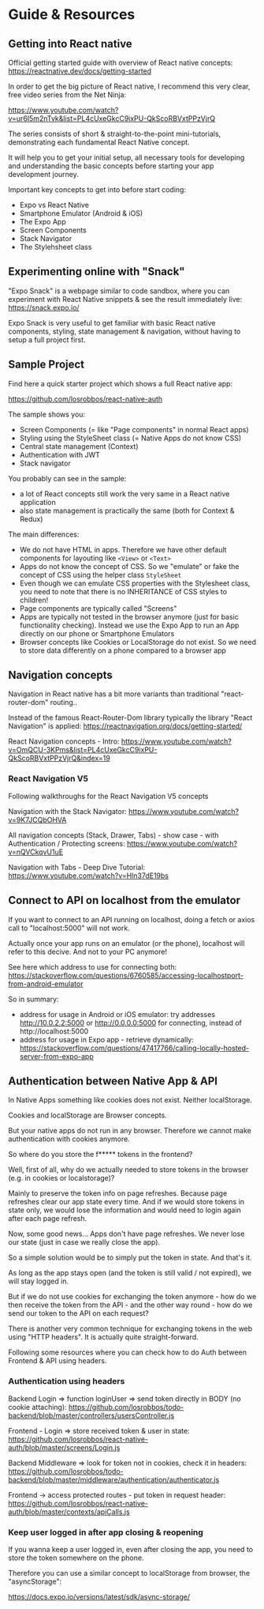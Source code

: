# Guide & Resources

## Getting into React native

Official getting started guide with overview of React native concepts:
https://reactnative.dev/docs/getting-started

In order to get the big picture of React native, I recommend this very clear, free video series from the Net Ninja:

https://www.youtube.com/watch?v=ur6I5m2nTvk&list=PL4cUxeGkcC9ixPU-QkScoRBVxtPPzVjrQ

The series consists of short & straight-to-the-point mini-tutorials, demonstrating each fundamental React Native concept.

It will help you to get your initial setup, all necessary tools for developing and understanding the basic concepts before starting your app development journey.

Important key concepts to get into before start coding:
- Expo vs React Native
- Smartphone Emulator (Android & iOS)
- The Expo App
- Screen Components
- Stack Navigator
- The Stylehsheet class

## Experimenting online with "Snack"

"Expo Snack" is a webpage similar to code sandbox, where you can experiment with React Native snippets & see the result immediately live: https://snack.expo.io/

Expo Snack is very useful to get familiar with basic React native components, styling, state management & navigation, without having to setup a full project first.

## Sample Project

Find here a quick starter project which shows a full React native app: 

https://github.com/losrobbos/react-native-auth

The sample shows you:

- Screen Components (= like "Page components" in normal React apps)
- Styling using the StyleSheet class (= Native Apps do not know CSS)
- Central state management (Context)
- Authentication with JWT
- Stack navigator

You probably can see in the sample:
- a lot of React concepts still work the very same in a React native application
- also state management is practically the same (both for Context & Redux)

The main differences:
- We do not have HTML in apps. Therefore we have other default components for layouting like `<View>` or `<Text>`
- Apps do not know the concept of CSS. So we "emulate" or fake the concept of CSS using the helper class `StyleSheet`
- Even though we can emulate CSS properties with the Stylesheet class, you need to note that there is no INHERITANCE of CSS styles to children! 
- Page components are typically called "Screens"
- Apps are typically not tested in the browser anymore (just for basic functionality checking). Instead we use the Expo App to run an App directly on our phone or Smartphone Emulators
- Browser concepts like Cookies or LocalStorage do not exist. So we need to store data differently on a phone compared to a browser app


## Navigation concepts

Navigation in React native has a bit more variants than traditional "react-router-dom" routing..

Instead of the famous React-Router-Dom library typically the library "React Navigation" is applied:
https://reactnavigation.org/docs/getting-started/

React Navigation concepts - Intro: 
https://www.youtube.com/watch?v=OmQCU-3KPms&list=PL4cUxeGkcC9ixPU-QkScoRBVxtPPzVjrQ&index=19

### React Navigation V5

Following walkthroughs for the React Navigation V5 concepts

Navigation with the Stack Navigator:
https://www.youtube.com/watch?v=9K7JCQbOHVA

All navigation concepts (Stack, Drawer, Tabs) - show case - with Authentication / Protecting screens:
https://www.youtube.com/watch?v=nQVCkqvU1uE

Navigation with Tabs - Deep Dive Tutorial: https://www.youtube.com/watch?v=Hln37dE19bs


## Connect to API on localhost from the emulator

If you want to connect to an API running on localhost, doing a fetch or axios call to "localhost:5000" will not work.

Actually once your app runs on an emulator (or the phone), localhost will refer to this decive. And not to your PC anymore!

See here which address to use for connecting both:
https://stackoverflow.com/questions/6760585/accessing-localhostport-from-android-emulator

So in summary: 
- address for usage in Android or iOS emulator: try addresses http://10.0.2.2:5000 or http://0.0.0.0:5000 for connecting, instead of http://localhost:5000
- address for usage in Expo app - retrieve dynamically: https://stackoverflow.com/questions/47417766/calling-locally-hosted-server-from-expo-app

## Authentication between Native App & API

In Native Apps something like cookies does not exist. Neither localStorage. 

Cookies and localStorage are Browser concepts.

But your native apps do not run in any browser. Therefore we cannot make authentication with cookies anymore. 

So where do you store the f***** tokens in the frontend?

Well, first of all, why do we actually needed to store tokens in the browser (e.g. in cookies or localstorage)?

Mainly to preserve the token info on page refreshes. Because page refreshes clear our app state every time. And if we would store tokens in state only, we would lose the information and would need to login again after each page refresh.

Now, some good news... Apps don't have page refreshes. We never lose our state (just in case we really close the app). 

So a simple solution would be to simply put the token in state. And that's it.

As long as the app stays open (and the token is still valid / not expired), we will stay logged in.

But if we do not use cookies for exchanging the token anymore - how do we then receive the token from the API - and the other way round - how do we send our token to the API on each request?

There is another very common technique for exchanging tokens in the web using "HTTP headers". It is actually quite straight-forward.

Following some resources where you can check how to do Auth between Frontend & API using headers.

### Authentication using headers

Backend Login => function loginUser => send token directly in BODY (no cookie attaching):
https://github.com/losrobbos/todo-backend/blob/master/controllers/usersController.js

Frontend - Login => store received token & user in state:
https://github.com/losrobbos/react-native-auth/blob/master/screens/Login.js

Backend Middleware => look for token not in cookies, check it in headers:
https://github.com/losrobbos/todo-backend/blob/master/middleware/authentication/authenticator.js

Frontend -> access protected routes - put token in request header:
https://github.com/losrobbos/react-native-auth/blob/master/contexts/apiCalls.js


### Keep user logged in after app closing & reopening

If you wanna keep a user logged in, even after closing the app, you need to store the token somewhere on the phone.

Therefore you can use a similar concept to localStorage from browser, the "asyncStorage":

https://docs.expo.io/versions/latest/sdk/async-storage/

